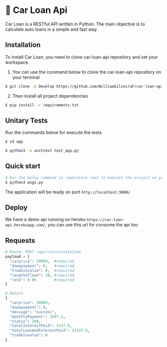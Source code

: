 # :car: Car Loan Api

Car Loan is a RESTful API written in Python. The main objective is to calculate auto loans in a simple and fast way.

## Installation

To install Car Loan, you need to clone car-loan-api repository and set your workspace.

1. You can use the command below to clone the car-loan-api repository on your terminal

```sh
$ git clone -b Develop https://github.com/WilliamSilveiraF/car-loan-api.git
```

2. Then install all project dependencies

```sh
$ pip install -r requirements.txt
```

## Unitary Tests

Run the commands below for execute the tests
```sh
$ cd app
```
```sh
$ python3 -m unittest test_app.py
```

## Quick start

```sh
# Run the below command in repository root to execute the project on your local machine
$ python3 wsgi.py
```
The application will be ready on port `http://localhost:5000/`

## Deploy

We have a demo api running on heroku `https://car-loan-api.herokuapp.com/`, you can use this url for consume the api too

## Requests

```python
# Route: POST /api/calcaculateloan
payload = {
  "carprice": 50000,  #required
  "downpayment": 0,   #required
  "tradeinvalue": 0,  #required
  "lengthofloan": 18, #required
  "rate": 0.06        #required
}
```

```python
# Return
{
  "carprice": 50000,
  "downpayment": 0,
  "message": "success",
  "monthlyPayment": 2897.1,
  "status": 200,
  "totalInterestPaid": 2147.8,
  "totalLoanAndInterestPaid": 52147.8,
  "tradeinvalue": 0
}
```